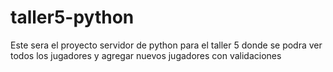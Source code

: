 # taller5-python
Este sera el proyecto servidor de python para el taller 5 donde se podra ver todos los jugadores y agregar nuevos jugadores con validaciones
